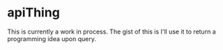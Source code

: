 # apiThing

This is currently a work in process. The gist of this is I'll use it to return a programming idea upon query.
